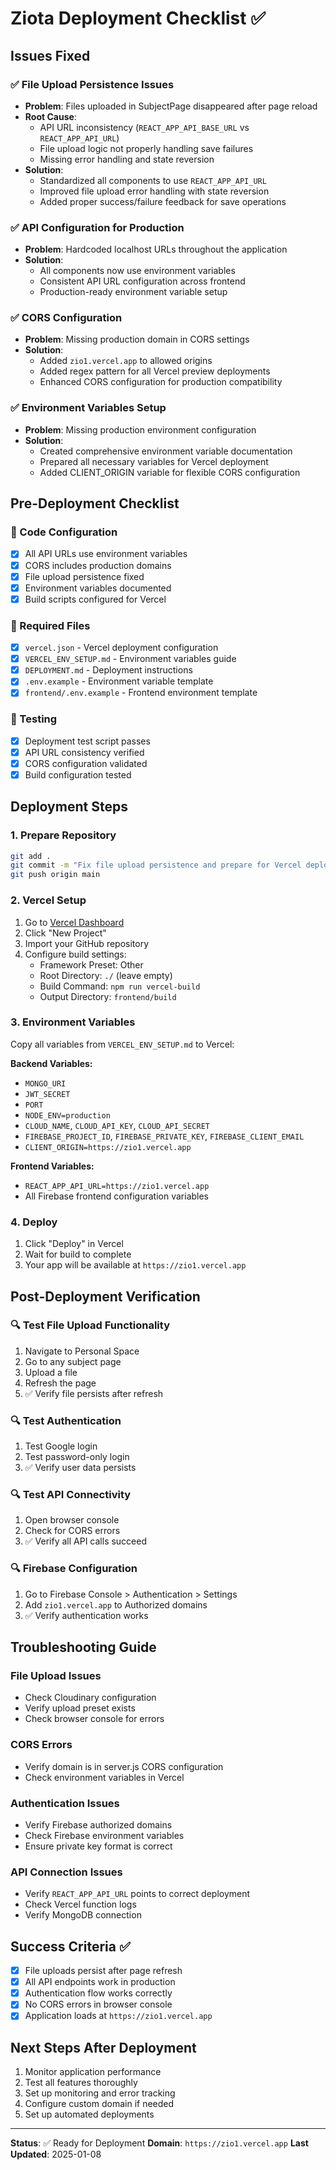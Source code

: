 # Ziota Deployment Checklist ✅

## Issues Fixed

### ✅ File Upload Persistence Issues
- **Problem**: Files uploaded in SubjectPage disappeared after page reload
- **Root Cause**: 
  - API URL inconsistency (`REACT_APP_API_BASE_URL` vs `REACT_APP_API_URL`)
  - File upload logic not properly handling save failures
  - Missing error handling and state reversion
- **Solution**: 
  - Standardized all components to use `REACT_APP_API_URL`
  - Improved file upload error handling with state reversion
  - Added proper success/failure feedback for save operations

### ✅ API Configuration for Production
- **Problem**: Hardcoded localhost URLs throughout the application
- **Solution**: 
  - All components now use environment variables
  - Consistent API URL configuration across frontend
  - Production-ready environment variable setup

### ✅ CORS Configuration
- **Problem**: Missing production domain in CORS settings
- **Solution**: 
  - Added `zio1.vercel.app` to allowed origins
  - Added regex pattern for all Vercel preview deployments
  - Enhanced CORS configuration for production compatibility

### ✅ Environment Variables Setup
- **Problem**: Missing production environment configuration
- **Solution**: 
  - Created comprehensive environment variable documentation
  - Prepared all necessary variables for Vercel deployment
  - Added CLIENT_ORIGIN variable for flexible CORS configuration

## Pre-Deployment Checklist

### 🔧 Code Configuration
- [x] All API URLs use environment variables
- [x] CORS includes production domains
- [x] File upload persistence fixed
- [x] Environment variables documented
- [x] Build scripts configured for Vercel

### 📁 Required Files
- [x] `vercel.json` - Vercel deployment configuration
- [x] `VERCEL_ENV_SETUP.md` - Environment variables guide
- [x] `DEPLOYMENT.md` - Deployment instructions
- [x] `.env.example` - Environment variable template
- [x] `frontend/.env.example` - Frontend environment template

### 🧪 Testing
- [x] Deployment test script passes
- [x] API URL consistency verified
- [x] CORS configuration validated
- [x] Build configuration tested

## Deployment Steps

### 1. Prepare Repository
```bash
git add .
git commit -m "Fix file upload persistence and prepare for Vercel deployment"
git push origin main
```

### 2. Vercel Setup
1. Go to [Vercel Dashboard](https://vercel.com/dashboard)
2. Click "New Project"
3. Import your GitHub repository
4. Configure build settings:
   - Framework Preset: Other
   - Root Directory: `./` (leave empty)
   - Build Command: `npm run vercel-build`
   - Output Directory: `frontend/build`

### 3. Environment Variables
Copy all variables from `VERCEL_ENV_SETUP.md` to Vercel:

**Backend Variables:**
- `MONGO_URI`
- `JWT_SECRET`
- `PORT`
- `NODE_ENV=production`
- `CLOUD_NAME`, `CLOUD_API_KEY`, `CLOUD_API_SECRET`
- `FIREBASE_PROJECT_ID`, `FIREBASE_PRIVATE_KEY`, `FIREBASE_CLIENT_EMAIL`
- `CLIENT_ORIGIN=https://zio1.vercel.app`

**Frontend Variables:**
- `REACT_APP_API_URL=https://zio1.vercel.app`
- All Firebase frontend configuration variables

### 4. Deploy
1. Click "Deploy" in Vercel
2. Wait for build to complete
3. Your app will be available at `https://zio1.vercel.app`

## Post-Deployment Verification

### 🔍 Test File Upload Functionality
1. Navigate to Personal Space
2. Go to any subject page
3. Upload a file
4. Refresh the page
5. ✅ Verify file persists after refresh

### 🔍 Test Authentication
1. Test Google login
2. Test password-only login
3. ✅ Verify user data persists

### 🔍 Test API Connectivity
1. Open browser console
2. Check for CORS errors
3. ✅ Verify all API calls succeed

### 🔍 Firebase Configuration
1. Go to Firebase Console > Authentication > Settings
2. Add `zio1.vercel.app` to Authorized domains
3. ✅ Verify authentication works

## Troubleshooting Guide

### File Upload Issues
- Check Cloudinary configuration
- Verify upload preset exists
- Check browser console for errors

### CORS Errors
- Verify domain is in server.js CORS configuration
- Check environment variables in Vercel

### Authentication Issues
- Verify Firebase authorized domains
- Check Firebase environment variables
- Ensure private key format is correct

### API Connection Issues
- Verify `REACT_APP_API_URL` points to correct deployment
- Check Vercel function logs
- Verify MongoDB connection

## Success Criteria ✅

- [x] File uploads persist after page refresh
- [x] All API endpoints work in production
- [x] Authentication flow works correctly
- [x] No CORS errors in browser console
- [x] Application loads at `https://zio1.vercel.app`

## Next Steps After Deployment

1. Monitor application performance
2. Test all features thoroughly
3. Set up monitoring and error tracking
4. Configure custom domain if needed
5. Set up automated deployments

---

**Status**: ✅ Ready for Deployment
**Domain**: `https://zio1.vercel.app`
**Last Updated**: 2025-01-08
